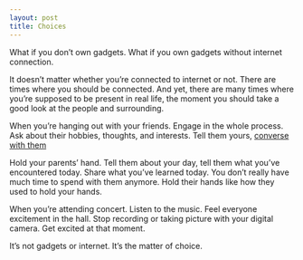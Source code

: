 ```yaml
---
layout: post
title: Choices
---
```

What if you don’t own gadgets. What if you own gadgets without internet connection.

It doesn’t matter whether you’re connected to internet or not. There are times where you should be connected. And yet, there are many times where you’re supposed to be present in real life, the moment you should take a good look at the people and surrounding.

When you’re hanging out with your friends. Engage in the whole process. Ask about their hobbies, thoughts, and interests. Tell them yours, [converse with them][1]

[1]: http://sayzlim.net/conversation/ "Conversation | Sayz Lim"

Hold your parents’ hand. Tell them about your day, tell them what you’ve encountered today. Share what you’ve learned today. You don’t really have much time to spend with them anymore. Hold their hands like how they used to hold your hands.

When you’re attending concert. Listen to the music. Feel everyone excitement in the hall. Stop recording or taking picture with your digital camera. Get excited at that moment.

It’s not gadgets or internet.  It’s the matter of choice.